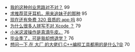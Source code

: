 - [我的这种创业思路对不对？](https://www.v2ex.com/t/544846) 99
- [求推荐蓝牙耳机，用来追妹子的那种](https://www.v2ex.com/t/544841) 95
- [现在还有免费 320 音质的 app 吗](https://www.v2ex.com/t/544788) 80
- [为什么很多人拼写不对 Xcode ？](https://www.v2ex.com/t/544985) 79
- [小米这波操作是真滴牛皮。](https://www.v2ex.com/t/544803) 76
- [毕业季了，可是我却想退学？](https://www.v2ex.com/t/544826) 76
- [想问一下,在 大厂 的大佬们,C++编程工具都用的是什么?😵](https://www.v2ex.com/t/545017) 70